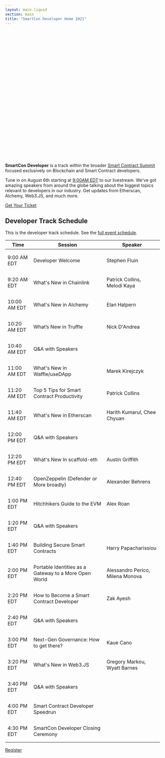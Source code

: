 ```yaml
---
layout: main.liquid
section: main
title: "SmartCon Developer Home 2021"
---
```

<div style="width:100%;height:400px;background-image:url('/images/summit.jpg');background-size:contain;background-position:center;background-repeat:no-repeat;margin-bottom:32px;"></div>

**SmartCon Developer** is a track within the broader [Smart Contract Summit](https://www.smartcontractsummit.io/) focused exclusively on Blockchain and Smart Contract developers.

Tune in on August 6th starting at [9:00AM EDT](https://www.inyourowntime.zone/2021-08-06_09.00_America.New_York) to our livestream. We've got amazing speakers from around the globe talking about the biggest topics relevant to developers in our industry. Get updates from Etherscan, Alchemy, Web3.JS, and much more.

<div class="remix-callout">
    <a href="https://hopin.com/events/smart-contract-summit-1?ref=9612bdfe2e85" class="cl-button--ghost solidity-tracked">Get Your Ticket</a>
</div>

<style>td {padding: 16px 8px;}</style>

## Developer Track Schedule
This is the developer track schedule. See the [full event schedule](https://hopin.com/events/smart-contract-summit-1#schedule).

| Time      | Session | Speaker |
| ----------- | ----------- | --- |
| 9:00 AM EDT | Developer Welcome |  Stephen Fluin
| 9:20 AM EDT | What's New in Chainlink | Patrick Collins, Melodi Kaya
| 10:00 AM EDT	| What's New in Alchemy | Elan Halpern
| 10:20 AM EDT	| What’s New in Truffle | Nick D'Andrea
| 10:40 AM EDT	| Q&A with Speakers |
| 11:00 AM EDT	| What's New in Waffle/useDApp | Marek Kirejczyk
| 11:20 AM EDT	| Top 5 Tips for Smart Contract Productivity | Patrick Collins
| 11:40 AM EDT	| What's New in Etherscan | Harith Kumarul, Chee Chyuan
| 12:00 PM EDT	| Q&A with Speakers |
| 12:20 PM EDT	| What's New In scaffold-eth | Austin Griffith
| 12:40 PM EDT	| OpenZeppelin (Defender or More broadly) | Alexander Behrens
| 1:00 PM EDT	| Hitchhikers Guide to the EVM | Alex Roan
| 1:20 PM EDT	| Q&A with Speakers |
| 1:40 PM EDT	| Building Secure Smart Contracts | Harry Papacharissiou
| 2:00 PM EDT	| Portable Identities as a Gateway to a More Open World | Alessandro Perico, Milena Monova
| 2:20 PM EDT	| How to Become a Smart Contract Developer | Zak Ayesh
| 2:40 PM EDT	| Q&A with Speakers  |
| 3:00 PM EDT	| Next-Gen Governance: How to get there? | Kaue Cano
| 3:20 PM EDT	| What's New in Web3.JS | Gregory Markou, Wyatt Barnes
| 3:40 PM EDT	| Q&A with Speakers  |
| 4:00 PM EDT	| Smart Contract Developer Speedrun |
| 4:30 PM EDT	| SmartCon Developer Closing Ceremony |



<div class="remix-callout">
    <a href="https://hopin.com/events/smart-contract-summit-1?ref=9612bdfe2e85" class="cl-button--ghost solidity-tracked">Register</a>
</div>